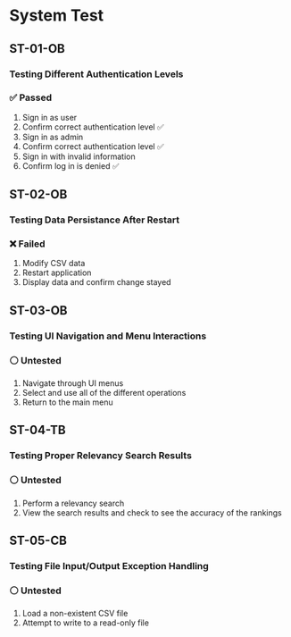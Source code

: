 # System Test

## ST-01-OB
### Testing Different Authentication Levels
### :white_check_mark: Passed
1. Sign in as user
2. Confirm correct authentication level :white_check_mark:
3. Sign in as admin
4. Confirm correct authentication level :white_check_mark:
5. Sign in with invalid information
6. Confirm log in is denied :white_check_mark:

## ST-02-OB
### Testing Data Persistance After Restart
### :x: Failed
1. Modify CSV data
2. Restart application
3. Display data and confirm change stayed

## ST-03-OB
### Testing UI Navigation and Menu Interactions
### :white_circle: Untested
1. Navigate through UI menus 
2. Select and use all of the different operations 
3. Return to the main menu


## ST-04-TB
### Testing Proper Relevancy Search Results
### :white_circle: Untested
1. Perform a relevancy search
2. View the search results and check to see the accuracy of the rankings


## ST-05-CB
### Testing File Input/Output Exception Handling
### :white_circle: Untested
1. Load a non-existent CSV file
2. Attempt to write to a read-only file


